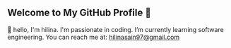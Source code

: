 ## Welcome to My GitHub Profile 👋
👋 hello, I'm hilina.
 I'm passionate in coding.
 I’m currently learning software engineering.
 You can reach me at: hilinasain97@gmail.com
